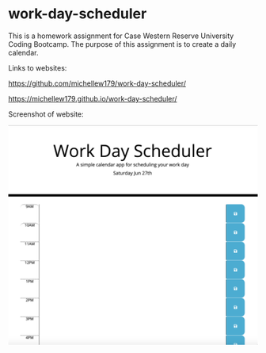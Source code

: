 # work-day-scheduler



This is a homework assignment for Case Western Reserve University Coding Bootcamp. The purpose of this assignment is to create a daily calendar.

Links to websites:

https://github.com/michellew179/work-day-scheduler/

https://michellew179.github.io/work-day-scheduler/

Screenshot of website:

![](assets/screenshot.png)
